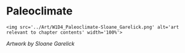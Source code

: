 # Paleoclimate

 ````{div} full-height 
 <img src='../Art/W1D4_Paleoclimate-Sloane_Garelick.png' alt='art relevant to chapter contents' width='100%'> 
```` 

*Artwork by Sloane Garelick*